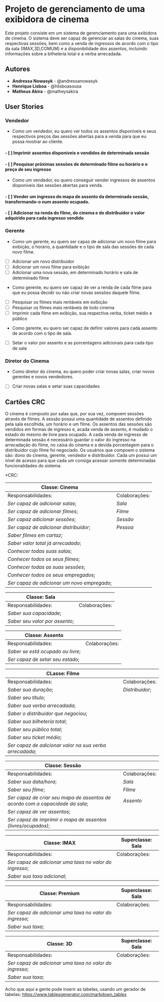# Projeto de gerenciamento de uma exibidora de cinema

Este projeto consiste em um sistema de gerenciamento para uma exibidora de cinema. 
O sistema deve ser capaz de gerenciar as salas do cinema, suas respectivas sessões, 
bem como a venda de ingressos de acordo com o tipo da sala (IMAX,3D,COMUM) e a disponibilidade dos assentos, 
incluindo informações sobre a bilheteria total e a verba arrecadada.

## Autores

* **Andressa Nowasyk** - @andressanowasyk
* **Henrique Lisboa** - @hlisboasousa
* **Matheus Akira** - @matheysakira

## User Stories

### Vendedor
* Como um vendedor, eu quero ver todos os assentos disponíveis e seus respectivos preços das sessões abertas para a venda para que eu possa mostrar ao cliente.
#### - [ ] Imprimir assentos disponíveis e vendidos de determinada sessão
#### - [ ] Pesquisar próximas sessões de determinado filme ou horário e o preço de seu ingresso

* Como um vendedor, eu quero conseguir vender ingressos de assentos disponíveis das sessões abertas para venda.
#### - [ ] Vender um ingresso do mapa de assento da determinada sessão, transformando-o num assento ocupado.
#### - [ ] Adicionar na renda do filme, do cinema e do distribuidor o valor adquirido para cada ingresso vendido

### Gerente
* Como um gerente, eu quero ser capaz de adicionar um novo filme para exibição, o horário, a quantidade e o tipo de sala das sessões de cada novo filme.
- [ ] Adicionar um novo distribuidor
- [ ] Adicionar um novo filme para exibição
- [ ] Adicionar uma nova sessão, em determinado horário e sala de determinado filme

* Como gerente, eu quero ser capaz de ver a renda de cada filme para que eu possa decidir ou não criar novas sessões daquele filme.
- [ ] Pesquisar os filmes mais rentáveis em exibição
- [ ] Pesquisar os filmes mais rentáveis de todo cinema
- [ ] Imprimir cada filme em exibição, sua respectiva verba, ticket médio e público

* Como gerente, eu quero ser capaz de definir valores para cada assento de acordo com o tipo de sala.
- [ ] Setar o valor por assento e as porcentagens adicionais para cada tipo de sala

### Diretor do Cinema
* Como diretor do cinema, eu quero poder criar novas salas, criar novos gerentes e novos vendedores.
- [ ] Criar novas salas e setar suas capacidades


## Cartões CRC

O cinema é composto por salas que, por sua vez, compoem sessões através de filmes. A sessão possui uma quantidade de assentos definido pela sala escolhida, um horário e um filme.
Os assentos das sessões são vendidos em formas de ingresso e, acada venda de assento, é mudado o estado do mesmo de livre para ocupado.
A cada venda de ingresso de determinada sessão é necessário guardar o valor do ingresso na arrecadação do filme, no caixa do cinema e a devida porcentagem para o distribuidor cujo filme foi negociado.
Os usuários que compoem o sistema são: dono do cinema, gerente, vendedor e distribuidor. Cada um possui um nível de acesso para que cada um consiga acessar somente determinadas funcionalidades do sistema. 

*CRC:

| Classe: Cinema                                |                       |
|-----------------------------------------------|-----------------------|
| Responsabilidades:                            | Colaborações:         |
|   *Ser capaz de adicionar salas*;             |  *Sala*               |
|   *Ser capaz de adicionar filmes*;            |  *Filme*              |
|   *Ser capaz adicionar sessões*;              |  *Sessão*             |
|   *Ser capaz de adicionar distribuidor*;      |  *Pessoa*             |
|   *Saber filmes em cartaz*;                   |                       |
|   *Saber valor total já arrecadado*;          |                       |
|   *Conhecer todas suas salas*;                |                       |
|   *Conhecer todos os seus filmes*;            |                       |
|   *Conhecer todas as suas sessões*;           |                       |
|   *Conhecer todos os seus empregados*;        |                       |
|   *Ser capaz de adicionar um novo empregado*; |                       |



| Classe: Sala                      |               |
|-----------------------------------|---------------|
| Responsabilidades:                | Colaborações: |
|   *Saber sua capacidade*;         |               |
|   *Saber seu valor por assento*;  |               |


| Classe: Assento                     |               | 
|-------------------------------------|---------------|
| Responsabilidades:                  | Colaborações: |
|   *Saber se está ocupado ou livre*; |               |
|   *Ser capaz de setar seu estado*;  |               |


| CLasse: Filme                                             |                 |
|-----------------------------------------------------------|-----------------|
| Responsabilidades:                                        | Colaborações:   |
|   *Saber sua duração*;                                    | *Distribuidor*; |
|   *Saber seu título*;                                     |                 |
|   *Saber sua verba arrecadada*;                           |                 |
|   *Saber o distribuidor que negociou*;                    |                 |
|   *Saber sua bilheteria total*;                           |                 |
|   *Saber seu público total*;                              |                 |
|   *Saber seu tícket médio*;                               |                 |
|   *Ser capaz de adicionar valor na sua verba arrecadada*; |                 |


| Classe: Sessão                                                                  |                 |
|---------------------------------------------------------------------------------|-----------------|
| Responsabilidades:                                                              | Colaborações:   |
|   *Saber sua data/hora*;                                                        |  *Sala*         |
|   *Saber seu filme*;                                                            |  *FIlme*        |
|   *Ser capaz de criar seu mapa de assentos de acordo com a capacidade da sala*; |  *Assento*      |
|   *Ser capaz de ver assentos*;                                                  |                 |
|   *Ser capaz de imprimir o mapa de assentos (livres/ocupados)*;                 |                 |


| Classe: IMAX                                                                    | Superclasse: Sala |
|---------------------------------------------------------------------------------|-------------------|
| Responsabilidades:                                                              | Colaborações:     |
|   *Ser capaz de adicionar uma taxa no valor do ingresso*;                       |                   |                 
|   *Saber sua taxa adicional*;                                                   |                   |    


| Classe: Premium                                                                 | Superclasse: Sala |
|---------------------------------------------------------------------------------|-------------------|
| Responsabilidades:                                                              | Colaborações:     |
|   *Ser capaz de adicionar uma taxa no valor do ingresso*;                       |                   |                 
|   *Saber sua taxa*;                                                             |                   |   
  

| Classe: 3D                                                                      | Superclasse: Sala |
|---------------------------------------------------------------------------------|-------------------|
| Responsabilidades:                                                              | Colaborações:     |
|   *Ser capaz de adicionar uma taxa no valor do ingresso*;                       |                   |                 
|   *Saber sua taxa*;                                                             |                   |  


Acho que aqui a gente pode inserir as tabelas, usando um gerador de tabelas: https://www.tablesgenerator.com/markdown_tables

